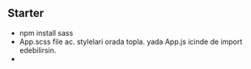 ## Starter
- npm install sass
- App.scss file ac. stylelari orada topla. yada App.js icinde de import edebilirsin. 
- 





<!-- 
### What there is here
- buttons
- hover 
- transition
- transform
- ic ice sass
- _variable.scss
- _reset.scss 
-->

